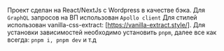 Проект сделан на React/NextJs с Wordpress в качестве бэка.
Для `GraphQL` запросов на ВП использован `Apollo client`
Для стилей использован vanilla-css-extract: [https://vanilla-extract.style/].
Для установки зависимостей необходимо установить `pnpm`, далее все как всегда: `pnpm i, pnpm dev` и т.д

